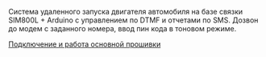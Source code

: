 Система удаленного запуска двигателя автомобиля на базе связки SIM800L + Arduino c управлением по DTMF и отчетами по SMS.
Дозвон до модем с заданного номера, ввод пин кода в тоновом режиме. 

[Подключение и работа основной прошивки](https://github.com/martinhol221/SIM800L_DTMF_control/wiki/%D0%90%D0%B2%D1%82%D0%BE%D0%B7%D0%B0%D0%BF%D1%83%D1%81%D0%BA-%D0%B4%D0%B2%D0%B8%D0%B3%D0%B0%D1%82%D0%B5%D0%BB%D1%8F-%D0%BD%D0%B0-SIM800L-%D0%BC%D0%BE%D0%B4%D0%B5%D0%BC%D0%B5)

